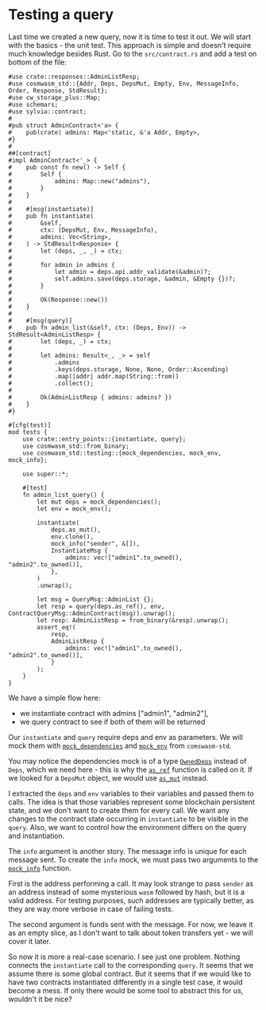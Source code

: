 # Testing a query

Last time we created a new query, now it is time to test it out. We will start with the basics -
the unit test. This approach is simple and doesn't require much knowledge besides Rust. Go to the
`src/contract.rs` and add a test on bottom of the file:

```rust,noplayground
#use crate::responses::AdminListResp;
#use cosmwasm_std::{Addr, Deps, DepsMut, Empty, Env, MessageInfo, Order, Response, StdResult};
#use cw_storage_plus::Map;
#use schemars;
#use sylvia::contract;
#
#pub struct AdminContract<'a> {
#    pub(crate) admins: Map<'static, &'a Addr, Empty>,
#}
#
##[contract]
#impl AdminContract<'_> {
#    pub const fn new() -> Self {
#        Self {
#            admins: Map::new("admins"),
#        }
#    }
#
#    #[msg(instantiate)]
#    pub fn instantiate(
#        &self,
#        ctx: (DepsMut, Env, MessageInfo),
#        admins: Vec<String>,
#    ) -> StdResult<Response> {
#        let (deps, _, _) = ctx;
#
#        for admin in admins {
#            let admin = deps.api.addr_validate(&admin)?;
#            self.admins.save(deps.storage, &admin, &Empty {})?;
#        }
#
#        Ok(Response::new())
#    }
#
#    #[msg(query)]
#    pub fn admin_list(&self, ctx: (Deps, Env)) -> StdResult<AdminListResp> {
#        let (deps, _) = ctx;
#
#        let admins: Result<_, _> = self
#            .admins
#            .keys(deps.storage, None, None, Order::Ascending)
#            .map(|addr| addr.map(String::from))
#            .collect();
#
#        Ok(AdminListResp { admins: admins? })
#    }
#}

#[cfg(test)]
mod tests {
    use crate::entry_points::{instantiate, query};
    use cosmwasm_std::from_binary;
    use cosmwasm_std::testing::{mock_dependencies, mock_env, mock_info};

    use super::*;

    #[test]
    fn admin_list_query() {
        let mut deps = mock_dependencies();
        let env = mock_env();

        instantiate(
            deps.as_mut(),
            env.clone(),
            mock_info("sender", &[]),
            InstantiateMsg {
                admins: vec!["admin1".to_owned(), "admin2".to_owned()],
            },
        )
        .unwrap();

        let msg = QueryMsg::AdminList {};
        let resp = query(deps.as_ref(), env, ContractQueryMsg::AdminContract(msg)).unwrap();
        let resp: AdminListResp = from_binary(&resp).unwrap();
        assert_eq!(
            resp,
            AdminListResp {
                admins: vec!["admin1".to_owned(), "admin2".to_owned()],
            }
        );
    }
}
```

We have a simple flow here:
- we instantiate contract with admins ["admin1", "admin2"],
- we query contract to see if both of them will be returned

Our `instantiate` and `query` require deps and env as parameters. We will mock them with [`mock_dependencies`](https://docs.rs/cosmwasm-std/1.1.0/cosmwasm_std/testing/fn.mock_dependencies.html)
and [`mock_env`](https://docs.rs/cosmwasm-std/1.1.0/cosmwasm_std/testing/fn.mock_env.html) from `comswasm-std`.

You may notice the dependencies mock is of a type
[`OwnedDeps`](https://docs.rs/cosmwasm-std/1.0.0/cosmwasm_std/struct.OwnedDeps.html) instead
of `Deps`, which we need here - this is why the
[`as_ref`](https://docs.rs/cosmwasm-std/1.0.0/cosmwasm_std/struct.OwnedDeps.html#method.as_ref)
function is called on it. If we looked for a `DepsMut` object, we would use
[`as_mut`](https://docs.rs/cosmwasm-std/1.0.0/cosmwasm_std/struct.OwnedDeps.html#method.as_mut)
instead.

I extracted the `deps` and `env` variables to their variables
and passed them to calls. The idea is that those variables represent some blockchain persistent state,
and we don't want to create them for every call. We want any changes to the contract state occurring
in `instantiate` to be visible in the `query`. Also, we want to control how the environment differs
on the query and instantiation.

The `info` argument is another story. The message info is unique for each message sent. To create the
`info` mock, we must pass two arguments to the
[`mock_info`](https://docs.rs/cosmwasm-std/1.0.0/cosmwasm_std/testing/fn.mock_info.html) function.

First is the address performing a call. It may look strange to pass `sender` as an address instead of some
mysterious `wasm` followed by hash, but it is a valid address. For testing purposes, such addresses are
typically better, as they are way more verbose in case of failing tests.

The second argument is funds sent with the message. For now, we leave it as an empty slice, as I don't want
to talk about token transfers yet - we will cover it later.

So now it is more a real-case scenario. I see just one problem. Nothing connects the `instantiate` call to the corresponding `query`. It seems that we assume
there is some global contract. But it seems that if we would like to have two contracts instantiated differently
in a single test case, it would become a mess. If only there would be some tool to abstract this for us, wouldn't
it be nice?

